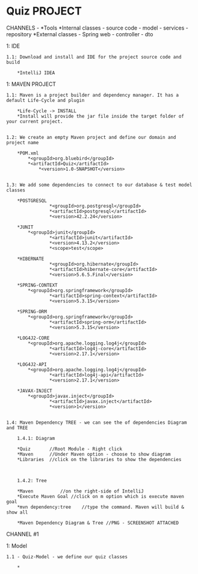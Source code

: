 # Quiz PROJECT

CHANNELS - 
	*Tools
	*Internal classes - source code - model - services - repository
	*External classes - Spring web - controller - dto
	


1: IDE

	1.1: Download and install and IDE for the project source code and build

		*IntelliJ IDEA


1: MAVEN PROJECT
	
	1.1: Maven is a project builder and dependency manager. It has a default Life-Cycle and plugin

		*Life-Cycle -> INSTALL
		*Install will provide the jar file inside the target folder of your current project.


	1.2: We create an empty Maven project and define our domain and project name

		*POM.xml 
			*<groupId>org.bluebird</groupId>
   			*<artifactId>Quiz</artifactId>
    			*<version>1.0-SNAPSHOT</version>


	1.3: We add some dependencies to connect to our database & test model classes

		*POSTGRESQL
            		*<groupId>org.postgresql</groupId>
            		*<artifactId>postgresql</artifactId>
            		*<version>42.2.24</version>
		
		*JUNIT
			*<groupId>junit</groupId>
            		*<artifactId>junit</artifactId>
            		*<version>4.13.2</version>
            		*<scope>test</scope>

		*HIBERNATE
            		*<groupId>org.hibernate</groupId>
            		*<artifactId>hibernate-core</artifactId>
            		*<version>5.6.5.Final</version>
        
		*SPRING-CONTEXT
			*<groupId>org.springframework</groupId>
            		*<artifactId>spring-context</artifactId>
            		*<version>5.3.15</version>

		*SPRING-ORM
			*<groupId>org.springframework</groupId>
            		*<artifactId>spring-orm</artifactId>
            		*<version>5.3.15</version>
		
		*LOG4J2-CORE
			*<groupId>org.apache.logging.log4j</groupId>
            		*<artifactId>log4j-core</artifactId>
            		*<version>2.17.1</version>

		*LOG4J2-API
			*<groupId>org.apache.logging.log4j</groupId>
            		*<artifactId>log4j-api</artifactId>
            		*<version>2.17.1</version>

		*JAVAX-INJECT
			*<groupId>javax.inject</groupId>
            		*<artifactId>javax.inject</artifactId>
            		*<version>1</version>


	1.4: Maven Dependency TREE - we can see the of dependencies Diagram and TREE
		
		1.4.1: Diagram

		*Quiz		//Root Module - Right click
		*Maven		//Under Maven option - choose to show diagram
		*Libraries	//click on the libraries to show the dependencies



		1.4.2: Tree
	
		*Maven			//on the right-side of IntelliJ  
		*Execute Maven Goal	//click on m option which is execute maven goal
		*mvn dependency:tree	//type the command. Maven will build & show all

		*Maven Dependency Diagram & Tree //PNG - SCREENSHOT ATTACHED


CHANNEL #1

1: Model

	1.1 - Quiz-Model - we define our quiz classes

		*
	










